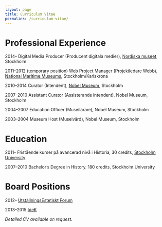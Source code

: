 ```yaml
---
layout: page
title: Curriculum Vitae
permalink: /curriculum-vitae/
---
```


# Professional Experience

2014–
Digital Media Producer (Producent digitala medier), [Nordiska museet](http://www.nordiskamuseet.se/en/), Stockholm

2011–2012 (temporary position)
Web Project Manager (Projektledare Webb), [National Maritime Museums](http://www.maritima.se/en/), Stockholm/Karlskrona

2010–2014
Curator (Intendent), [Nobel Museum](http://www.nobelmuseum.se/), Stockholm

2007–2010
Assistant Curator (Assisterande intendent), Nobel Museum, Stockholm

2004–2007
Education Officer (Museilärare), Nobel Museum, Stockholm

2003–2004
Museum Host (Museivärd), Nobel Museum, Stockholm

# Education

2011–
Fristående kurser på avancerad nivå i Historia, 30 credits, [Stockholm University](http://www.historia.su.se/english/)

2007–2010
Bachelor’s Degree in History, 180 credits, Stockholm University

# Board Positions

2012– [UtställningsEstetiskt Forum](https://utstallningskritik.se)

2013–2015 [IdeK](https://www.idek.se)

*Detailed CV available on request.*